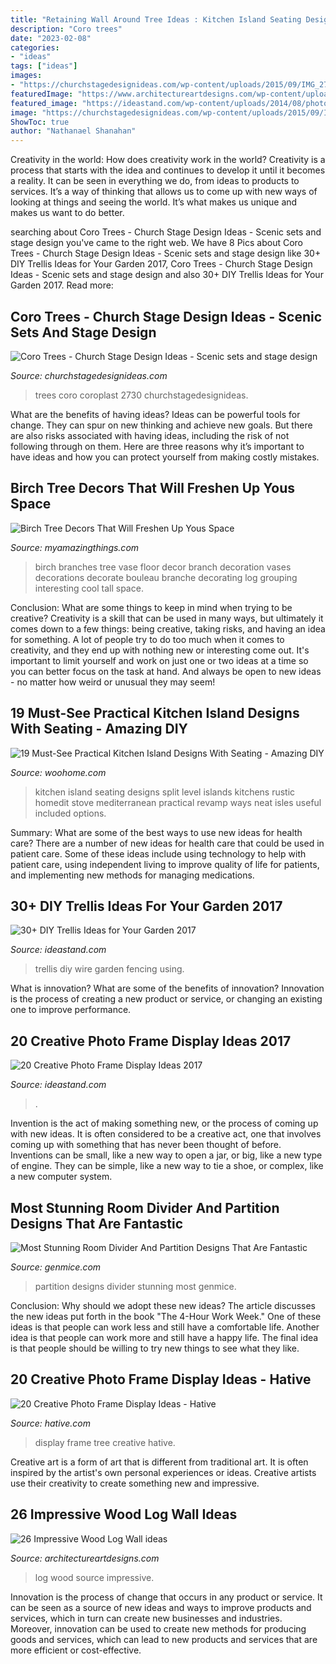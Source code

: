 ```yaml
---
title: "Retaining Wall Around Tree Ideas : Kitchen Island Seating Designs Split Level Islands Kitchens Rustic Homedit Stove Mediterranean Practical Revamp Ways Neat Isles Useful Included Options"
description: "Coro trees"
date: "2023-02-08"
categories:
- "ideas"
tags: ["ideas"]
images:
- "https://churchstagedesignideas.com/wp-content/uploads/2015/09/IMG_2730-1000x750.jpg"
featuredImage: "https://www.architectureartdesigns.com/wp-content/uploads/2013/09/2122.jpg"
featured_image: "https://ideastand.com/wp-content/uploads/2014/08/photo-frame-ideas/15-stairwell-photo-wall-decoration.jpg"
image: "https://churchstagedesignideas.com/wp-content/uploads/2015/09/IMG_2730-1000x750.jpg"
ShowToc: true
author: "Nathanael Shanahan"
---
```



Creativity in the world: How does creativity work in the world?
Creativity is a process that starts with the idea and continues to develop it until it becomes a reality. It can be seen in everything we do, from ideas to products to services. It’s a way of thinking that allows us to come up with new ways of looking at things and seeing the world. It’s what makes us unique and makes us want to do better.

	

		
searching about Coro Trees - Church Stage Design Ideas - Scenic sets and stage design you've came to the right web. We have 8 Pics about Coro Trees - Church Stage Design Ideas - Scenic sets and stage design like 30+ DIY Trellis Ideas for Your Garden 2017, Coro Trees - Church Stage Design Ideas - Scenic sets and stage design and also 30+ DIY Trellis Ideas for Your Garden 2017. Read more:
		
    
## Coro Trees - Church Stage Design Ideas - Scenic Sets And Stage Design

<img loading=lazy src="https://churchstagedesignideas.com/wp-content/uploads/2015/09/IMG_2730-1000x750.jpg" onerror="this.onerror=null;this.src='https://tse2.mm.bing.net/th?id=OIP.faedooC-fGrlyzaMHzWTcAHaFj&amp;pid=15.1';" alt="Coro Trees - Church Stage Design Ideas - Scenic sets and stage design">

_Source: churchstagedesignideas.com_

>trees coro coroplast 2730 churchstagedesignideas. 

	

What are the benefits of having ideas?
Ideas can be powerful tools for change. They can spur on new thinking and achieve new goals. But there are also risks associated with having ideas, including the risk of not following through on them. Here are three reasons why it’s important to have ideas and how you can protect yourself from making costly mistakes.

    
## Birch Tree Decors That Will Freshen Up Yous Space

<img loading=lazy src="http://myamazingthings.com/wp-content/uploads/2017/02/idea1-6.jpg" onerror="this.onerror=null;this.src='https://tse3.mm.bing.net/th?id=OIP.mhk4EQsmn_F_ml0wErS64QHaJ4&amp;pid=15.1';" alt="Birch Tree Decors That Will Freshen Up Yous Space">

_Source: myamazingthings.com_

>birch branches tree vase floor decor branch decoration vases decorations decorate bouleau branche decorating log grouping interesting cool tall space. 

	

Conclusion: What are some things to keep in mind when trying to be creative?
Creativity is a skill that can be used in many ways, but ultimately it comes down to a few things: being creative, taking risks, and having an idea for something. A lot of people try to do too much when it comes to creativity, and they end up with nothing new or interesting come out. It's important to limit yourself and work on just one or two ideas at a time so you can better focus on the task at hand. And always be open to new ideas - no matter how weird or unusual they may seem!

    
## 19 Must-See Practical Kitchen Island Designs With Seating - Amazing DIY

<img loading=lazy src="http://www.woohome.com/wp-content/uploads/2015/08/kitchen-island-with-seating-woohome-2.jpg" onerror="this.onerror=null;this.src='https://tse2.mm.bing.net/th?id=OIP.UsJ9J9IvIc7SY9tBhkW3bgHaJ4&amp;pid=15.1';" alt="19 Must-See Practical Kitchen Island Designs With Seating - Amazing DIY">

_Source: woohome.com_

>kitchen island seating designs split level islands kitchens rustic homedit stove mediterranean practical revamp ways neat isles useful included options. 

	

Summary: What are some of the best ways to use new ideas for health care?
There are a number of new ideas for health care that could be used in patient care. Some of these ideas include using technology to help with patient care, using independent living to improve quality of life for patients, and implementing new methods for managing medications.

    
## 30+ DIY Trellis Ideas For Your Garden 2017

<img loading=lazy src="https://ideastand.com/wp-content/uploads/2017/08/trellis-ideas-diy/32-trellis-ideas-diy.jpg" onerror="this.onerror=null;this.src='https://tse4.mm.bing.net/th?id=OIP.tJXy9Rl7-YY6NYA-P0qguQHaJ4&amp;pid=15.1';" alt="30+ DIY Trellis Ideas for Your Garden 2017">

_Source: ideastand.com_

>trellis diy wire garden fencing using. 

	

What is innovation? What are some of the benefits of innovation?
Innovation is the process of creating a new product or service, or changing an existing one to improve performance.

    
## 20 Creative Photo Frame Display Ideas 2017

<img loading=lazy src="https://ideastand.com/wp-content/uploads/2014/08/photo-frame-ideas/15-stairwell-photo-wall-decoration.jpg" onerror="this.onerror=null;this.src='https://tse1.mm.bing.net/th?id=OIP.DDzoKH5ls5A57y_QTRu71AHaLH&amp;pid=15.1';" alt="20 Creative Photo Frame Display Ideas 2017">

_Source: ideastand.com_

>. 

	

Invention is the act of making something new, or the process of coming up with new ideas. It is often considered to be a creative act, one that involves coming up with something that has never been thought of before. Inventions can be small, like a new way to open a jar, or big, like a new type of engine. They can be simple, like a new way to tie a shoe, or complex, like a new computer system.

    
## Most Stunning Room Divider And Partition Designs That Are Fantastic

<img loading=lazy src="http://genmice.com/design-ideas/Most-stunning-Room-Divider-And-Partition-Designs-That-are-Fa/top222.jpg" onerror="this.onerror=null;this.src='https://tse1.mm.bing.net/th?id=OIP.anbZVD4mDyN_ojfZp9VtPwHaD4&amp;pid=15.1';" alt="Most Stunning Room Divider And Partition Designs That Are Fantastic">

_Source: genmice.com_

>partition designs divider stunning most genmice. 

	

Conclusion: Why should we adopt these new ideas?
The article discusses the new ideas put forth in the book "The 4-Hour Work Week." One of these ideas is that people can work less and still have a comfortable life. Another idea is that people can work more and still have a happy life. The final idea is that people should be willing to try new things to see what they like.

    
## 20 Creative Photo Frame Display Ideas - Hative

<img loading=lazy src="https://hative.com/wp-content/uploads/2014/08/photo-frame-ideas/20-family-tree-photo-wall-display.jpg" onerror="this.onerror=null;this.src='https://tse1.mm.bing.net/th?id=OIP.9u-bEtaRm0CBWyo45s35zwHaHa&amp;pid=15.1';" alt="20 Creative Photo Frame Display Ideas - Hative">

_Source: hative.com_

>display frame tree creative hative. 

	

Creative art is a form of art that is different from traditional art. It is often inspired by the artist's own personal experiences or ideas. Creative artists use their creativity to create something new and impressive.

    
## 26 Impressive Wood Log Wall Ideas

<img loading=lazy src="https://www.architectureartdesigns.com/wp-content/uploads/2013/09/2122.jpg" onerror="this.onerror=null;this.src='https://tse3.mm.bing.net/th?id=OIP.d-Gx6CwAZcbQHJGW6V1QVwHaKf&amp;pid=15.1';" alt="26 Impressive Wood Log Wall ideas">

_Source: architectureartdesigns.com_

>log wood source impressive. 

	

Innovation is the process of change that occurs in any product or service. It can be seen as a source of new ideas and ways to improve products and services, which in turn can create new businesses and industries. Moreover, innovation can be used to create new methods for producing goods and services, which can lead to new products and services that are more efficient or cost-effective.


